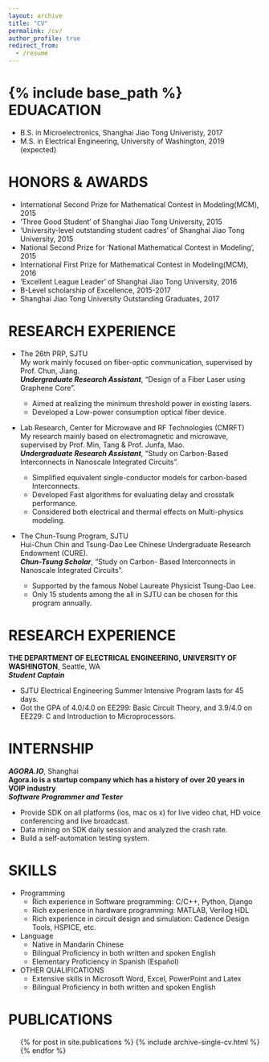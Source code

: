 ```yaml
---
layout: archive
title: "CV"
permalink: /cv/
author_profile: true
redirect_from:
  - /resume
---
```


{% include base_path %}
EDUACATION
======
* B.S. in Microelectronics, Shanghai Jiao Tong Univeristy, 2017
* M.S. in Electrical Engineering, University of Washington, 2019 (expected)

HONORS & AWARDS
======
* International Second Prize for Mathematical Contest in Modeling(MCM), 2015
* ‘Three Good Student’ of Shanghai Jiao Tong University, 2015
* ‘University-level outstanding student cadres’ of Shanghai Jiao Tong University, 2015
* National Second Prize for ‘National Mathematical Contest in Modeling’, 2015
* International First Prize for Mathematical Contest in Modeling(MCM), 2016
* ‘Excellent League Leader’ of Shanghai Jiao Tong University, 2016
* B-Level scholarship of Excellence, 2015-2017
* Shanghai Jiao Tong University Outstanding Graduates, 2017

RESEARCH EXPERIENCE
======
* The 26th PRP, SJTU  
  My work mainly focused on fiber-optic communication, supervised by Prof. Chun, Jiang.  
  ***Undergraduate Research Assistant***, “Design of a Fiber Laser using Graphene Core”.
    * Aimed at realizing the minimum threshold power in existing lasers.
    * Developed a Low-power consumption optical fiber device.

* Lab Research, Center for Microwave and RF Technologies (CMRFT)  
  My research mainly based on electromagnetic and microwave, supervised by Prof. Min, Tang & Prof. Junfa, Mao.  
  ***Undergraduate Research Assistant***, “Study on Carbon-Based Interconnects in Nanoscale Integrated Circuits”.
    * Simplified equivalent single-conductor models for carbon-based Interconnects.
    * Developed Fast algorithms for evaluating delay and crosstalk performance.
    * Considered both electrical and thermal effects on Multi-physics modeling.

* The Chun-Tsung Program, SJTU  
  Hui-Chun Chin and Tsung-Dao Lee Chinese Undergraduate Research Endowment (CURE).  
  ***Chun-Tsung Scholar***, “Study on Carbon- Based Interconnects in Nanoscale Integrated Circuits”.
    * Supported by the famous Nobel Laureate Physicist Tsung-Dao Lee.
    * Only 15 students among the all in SJTU can be chosen for this program annually.

RESEARCH EXPERIENCE
======
**THE DEPARTMENT OF ELECTRICAL ENGINEERING, UNIVERSITY OF WASHINGTON**, Seattle, WA  
  ***Student Captain***  
  * SJTU Electrical Engineering Summer Intensive Program lasts for 45 days.
  * Got the GPA of 4.0/4.0 on EE299: Basic Circuit Theory, and 3.9/4.0 on EE229: C and Introduction to Microprocessors.

INTERNSHIP
======
***AGORA.IO***, Shanghai  
**Agora.io is a startup company which has a history of over 20 years in VOIP industry**  
***Software Programmer and Tester***  
  * Provide SDK on all platforms (ios, mac os x) for live video chat, HD voice conferencing and live broadcast.
  * Data mining on SDK daily session and analyzed the crash rate.
  * Build a self-automation testing system.
  
SKILLS
======
* Programming
  * Rich experience in Software programming: C/C++, Python, Django
  * Rich experience in hardware programming: MATLAB, Verilog HDL
  * Rich experience in circuit design and simulation: Cadence Design Tools, HSPICE, etc.
* Language
  * Native in Mandarin Chinese
  * Bilingual Proficiency in both written and spoken English
  * Elementary Proficiency in Spanish (Español)
* OTHER QUALIFICATIONS
  * Extensive skills in Microsoft Word, Excel, PowerPoint and Latex
  * Bilingual Proficiency in both written and spoken English

PUBLICATIONS
======
  <ul>{% for post in site.publications %}
    {% include archive-single-cv.html %}
  {% endfor %}</ul>
